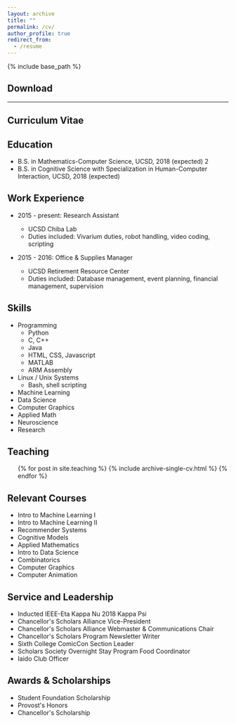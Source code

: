 ```yaml
---
layout: archive
title: ""
permalink: /cv/
author_profile: true
redirect_from:
  - /resume
---
```


{% include base_path %}

Download
---
[My Resume]: http://www.andythai.github.io/files/resume.pdf

[My CV]: http://www.andythai.github.io/files/cv.pdf

---
Curriculum Vitae
---

Education
------
* B.S. in Mathematics-Computer Science, UCSD, 2018 (expected) 2
* B.S. in Cognitive Science with Specialization in Human-Computer Interaction, UCSD, 2018 (expected)


Work Experience
------
* 2015 - present: Research Assistant
  * UCSD Chiba Lab
  * Duties included: Vivarium duties, robot handling, video coding, scripting

* 2015 - 2016: Office & Supplies Manager
  * UCSD Retirement Resource Center
  * Duties included: Database management, event planning, financial management, supervision
  
  
Skills
------
* Programming
  * Python
  * C, C++
  * Java
  * HTML, CSS, Javascript
  * MATLAB
  * ARM Assembly
* Linux / Unix Systems
  * Bash, shell scripting
* Machine Learning
* Data Science
* Computer Graphics
* Applied Math
* Neuroscience
* Research


Teaching
------
  <ul>{% for post in site.teaching %}
    {% include archive-single-cv.html %}
  {% endfor %}</ul>
  
  
Relevant Courses
------
* Intro to Machine Learning I
* Intro to Machine Learning II
* Recommender Systems
* Cognitive Models
* Applied Mathematics
* Intro to Data Science
* Combinatorics
* Computer Graphics
* Computer Animation

  
Service and Leadership
------
* Inducted IEEE-Eta Kappa Nu 2018 Kappa Psi
* Chancellor's Scholars Alliance Vice-President
* Chancellor's Scholars Alliance Webmaster & Communications Chair
* Chancellor's Scholars Program Newsletter Writer
* Sixth College ComicCon Section Leader
* Scholars Society Overnight Stay Program Food Coordinator
* Iaido Club Officer


Awards & Scholarships
------
* Student Foundation Scholarship
* Provost's Honors
* Chancellor's Scholarship
